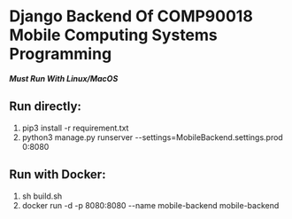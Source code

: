# Django Backend Of COMP90018 Mobile Computing Systems Programming
***Must Run With Linux/MacOS***

## Run directly:
1. pip3 install -r requirement.txt
1. python3 manage.py runserver --settings=MobileBackend.settings.prod 0:8080
## Run with Docker:
1. sh build.sh
1. docker run -d -p 8080:8080 --name mobile-backend mobile-backend
